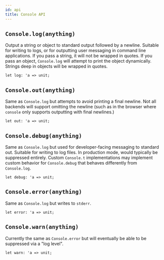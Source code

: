 ```yaml
---
id: api
title: Console API
---
```


## `Console.log(anything)`

Output a string or object to standard output followed by a newline. Suitable
for writing to logs, or for outputting user messaging in command line
applications. If you pass a string, it will not be wrapped in quotes. If you
pass an object, `Console.log` will attempt to print the object dynamically.
Strings deep in objects will be wrapped in quotes.

```re
let log: 'a => unit;
```

## `Console.out(anything)`

Same as `Console.log` but attempts to avoid printing a final newline. Not all
backends will support omitting the newline (such as in the browser where
`console` only supports outputting with final newlines.)

```re
let out: 'a => unit;
```

## `Console.debug(anything)`
Same as `Console.log` but used for developer-facing messaging to standard out.
Suitable for writing to log files. In production mode, would typically be
suppressed entirely. Custom `Console.t` implementations may implement custom
behavior for `Console.debug` that behaves differently from `Console.log`.

```re
let debug: 'a => unit;
```

## `Console.error(anything)`

Same as `Console.log` but writes to `stderr`.

```re
let error: 'a => unit;
```

## `Console.warn(anything)`

Currently the same as `Console.error` but will eventually be able to be
suppressed via a "log level".

```re
let warn: 'a => unit;
```
